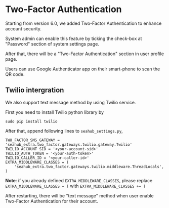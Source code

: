 # Two-Factor Authentication

Starting from version 6.0, we added Two-Factor Authentication to enhance account security.

System admin can enable this feature by ticking the check-box at "Password" section of system settings page.

After that, there will be a "Two-Factor Authentication" section in user profile page.

Users can use Google Authenticator app on their smart-phone to scan the QR code.

## Twilio intergration

We also support text message method by using Twilio service.

First you need to install Twilio python library by

```
sudo pip install twilio
```

After that, append following lines to `seahub_settings.py`, 

```
TWO_FACTOR_SMS_GATEWAY = 'seahub_extra.two_factor.gateways.twilio.gateway.Twilio'
TWILIO_ACCOUNT_SID = '<your-account-sid>'
TWILIO_AUTH_TOKEN = '<your-auth-token>'
TWILIO_CALLER_ID = '<your-caller-id>'
EXTRA_MIDDLEWARE_CLASSES = (
    'seahub_extra.two_factor.gateways.twilio.middleware.ThreadLocals',
)
```

**Note**: if you already defined `EXTRA_MIDDLEWARE_CLASSES`, please replace `EXTRA_MIDDLEWARE_CLASSES = (` with `EXTRA_MIDDLEWARE_CLASSES += (`


After restarting, there will be "text message" method when user enable Two-Factor Authentication for their account.
